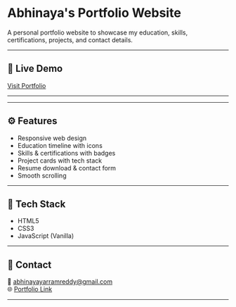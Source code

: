 # Abhinaya's Portfolio Website

A personal portfolio website to showcase my education, skills, certifications, projects, and contact details.

---

## 🔗 Live Demo

[Visit Portfolio](https://abhinaya-portfolio.vercel.app)

---

---

## ⚙️ Features

- Responsive web design
- Education timeline with icons
- Skills & certifications with badges
- Project cards with tech stack
- Resume download & contact form
- Smooth scrolling

---

## 🚀 Tech Stack

- HTML5
- CSS3
- JavaScript (Vanilla)

---

## 📧 Contact

📩 abhinayayarramreddy@gmail.com  
🌐 [Portfolio Link](https://abhinaya-portfolio.vercel.app)

---



